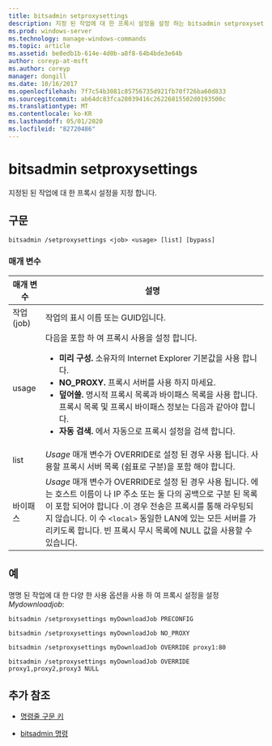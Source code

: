 ```yaml
---
title: bitsadmin setproxysettings
description: 지정 된 작업에 대 한 프록시 설정을 설정 하는 bitsadmin setproxysettings 명령에 대 한 참조 항목입니다.
ms.prod: windows-server
ms.technology: manage-windows-commands
ms.topic: article
ms.assetid: be8edb1b-614e-4d0b-a8f8-64b4bde3e64b
author: coreyp-at-msft
ms.author: coreyp
manager: dongill
ms.date: 10/16/2017
ms.openlocfilehash: 7f7c54b3081c85756735d921fb70f726ba60d833
ms.sourcegitcommit: ab64dc83fca28039416c26226815502d0193500c
ms.translationtype: MT
ms.contentlocale: ko-KR
ms.lasthandoff: 05/01/2020
ms.locfileid: "82720486"
---
```

# <a name="bitsadmin-setproxysettings"></a>bitsadmin setproxysettings

지정된 된 작업에 대 한 프록시 설정을 지정 합니다.

## <a name="syntax"></a>구문

```
bitsadmin /setproxysettings <job> <usage> [list] [bypass]
```

### <a name="parameters"></a>매개 변수

| 매개 변수 | 설명 |
| --------- | ----------- |
| 작업(job) | 작업의 표시 이름 또는 GUID입니다. |
| usage | 다음을 포함 하 여 프록시 사용을 설정 합니다.<ul><li>**미리 구성.** 소유자의 Internet Explorer 기본값을 사용 합니다.</li><li>**NO_PROXY.** 프록시 서버를 사용 하지 마세요.</li><li>**덮어쓸.** 명시적 프록시 목록과 바이패스 목록을 사용 합니다. 프록시 목록 및 프록시 바이패스 정보는 다음과 같아야 합니다.</li><li>**자동 검색.** 에서 자동으로 프록시 설정을 검색 합니다.</li></ul> |
| list | *Usage* 매개 변수가 OVERRIDE로 설정 된 경우 사용 됩니다. 사용할 프록시 서버 목록 (쉼표로 구분)을 포함 해야 합니다. |
| 바이패스 | *Usage* 매개 변수가 OVERRIDE로 설정 된 경우 사용 됩니다. 에는 호스트 이름이 나 IP 주소 또는 둘 다의 공백으로 구분 된 목록이 포함 되어야 합니다 .이 경우 전송은 프록시를 통해 라우팅되지 않습니다. 이 수 `<local>` 동일한 LAN에 있는 모든 서버를 가리키도록 합니다. 빈 프록시 무시 목록에 NULL 값을 사용할 수 있습니다. |

## <a name="examples"></a>예

명명 된 작업에 대 한 다양 한 사용 옵션을 사용 하 여 프록시 설정을 설정 *Mydownloadjob*:

```
bitsadmin /setproxysettings myDownloadJob PRECONFIG
```

```
bitsadmin /setproxysettings myDownloadJob NO_PROXY
```
```
bitsadmin /setproxysettings myDownloadJob OVERRIDE proxy1:80
```

```
bitsadmin /setproxysettings myDownloadJob OVERRIDE proxy1,proxy2,proxy3 NULL
```

## <a name="additional-references"></a>추가 참조

- [명령줄 구문 키](command-line-syntax-key.md)

- [bitsadmin 명령](bitsadmin.md)
